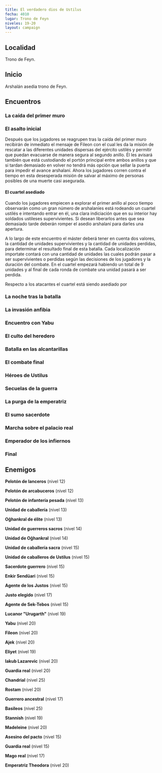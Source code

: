 ```yaml
---
title: El verdadero dios de Ustilus
fecha: 4010
lugar: Trono de Feyn
niveles: 19-20
layout: campaign
---
```


## Localidad

Trono de Feyn.

## Inicio

Arshalán asedia trono de Feyn.

## Encuentros

### La caída del primer muro

### El asalto inicial

Después que los jugadores se reagrupen tras la caída del primer muro recibirán de inmediato el mensaje de Fileon con el cual les da la misión de rescatar a las diferentes unidades dispersas del ejército ustilés y permitir que puedan evacuarse de manera segura al segundo anillo. Él les avisará también que está custodiando el portón principal entre ambos anillos y que si tardan demasiado en volver no tendrá más opción que sellar la puerta para impedir el avance arshalaní. Ahora los jugadores corren contra el tiempo en esta desesperada misión de salvar al máximo de personas posibles de una muerte casi asegurada.

#### El cuartel asediado

Cuando los jugadores empiecen a explorar el primer anillo al poco tiempo observarán como un gran número de arshalaníes está rodeando un cuartel ustilés e intentando entrar en él, una clara indiciación que en su interior hay soldados ustileses supervivientes. Si desean liberarlos antes que sea demasiado tarde deberán romper el asedio arshalaní para darles una apertura. 

A lo largo de este encuentro el máster deberá tener en cuenta dos valores, la cantidad de unidades supervivientes y la cantidad de unidades perdidas, para determinar el resultado final de esta batalla. Cada localización importate contará con una cantidad de unidades las cuales podrán pasar a ser supervivientes o perdidas según las decisiones de los jugadores y la duración del combate. En el cuartel empezará habiendo un total de 9 unidades y al final de cada ronda de combate una unidad pasará a ser perdida. 

Respecto a los atacantes el cuartel está siendo asediado por 

### La noche tras la batalla

### La invasión anfibia



### Encuentro con Yabu

### El culto del heredero

### Batalla en las alcantarillas



### El combate final



### Héroes de Ustilus

### Secuelas de la guerra

### La purga de la emperatriz

### El sumo sacerdote

### Marcha sobre el palacio real

### Emperador de los infiernos

### Final

## Enemigos

**Pelotón de lanceros** (nivel 12)

**Pelotón de arcabuceros** (nivel 12)

**Pelotón de infantería pesada** (nivel 13) 

**Unidad de caballería** (nivel 13)

**Oğhankral de élite** (nivel 13)

**Unidad de guerreros sacros** (nivel 14)

**Unidad de Oğhankral** (nivel 14)

**Unidad de caballería sacra** (nivel 15)

**Unidad de caballeros de Ustilus** (nivel 15) 

**Sacerdote guerrero** (nivel 15)

**Enkir Sendüari** (nivel 15)

**Agente de los Justos** (nivel 15)

**Justo elegido** (nivel 17)

**Agente de Sek-Tebos** (nivel 15)

**Lucanor "Urugarth"** (nivel 19)

**Yabu** (nivel 20)

**Fileon** (nivel 20)

**Ajek** (nivel 20)

**Eliyet** (nivel 19)

**Iakub Lazarevic** (nivel 20)

**Guardia real** (nivel 20)

**Chandrial** (nivel 25)

**Rostam** (nivel 20)

**Guerrero ancestral** (nivel 17)

**Basileos** (nivel 25)

**Stannish** (nivel 19)

**Madeleine** (nivel 20)

**Asesino del pacto** (nivel 15)

**Guardia real** (nivel 15)

**Mago real** (nivel 17)

**Emperatriz Theodora** (nivel 20)

